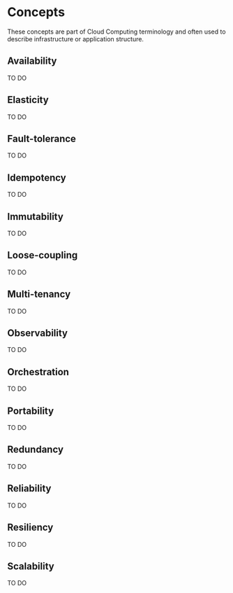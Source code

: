 # Concepts

These concepts are part of Cloud Computing terminology and often used to describe infrastructure or application structure.

## Availability

TO DO

## Elasticity

TO DO

## Fault-tolerance

TO DO

## Idempotency

TO DO

## Immutability

TO DO

## Loose-coupling

TO DO

## Multi-tenancy

TO DO

## Observability

TO DO

## Orchestration

TO DO

## Portability

TO DO

## Redundancy

TO DO

## Reliability

TO DO

## Resiliency

TO DO

## Scalability

TO DO
